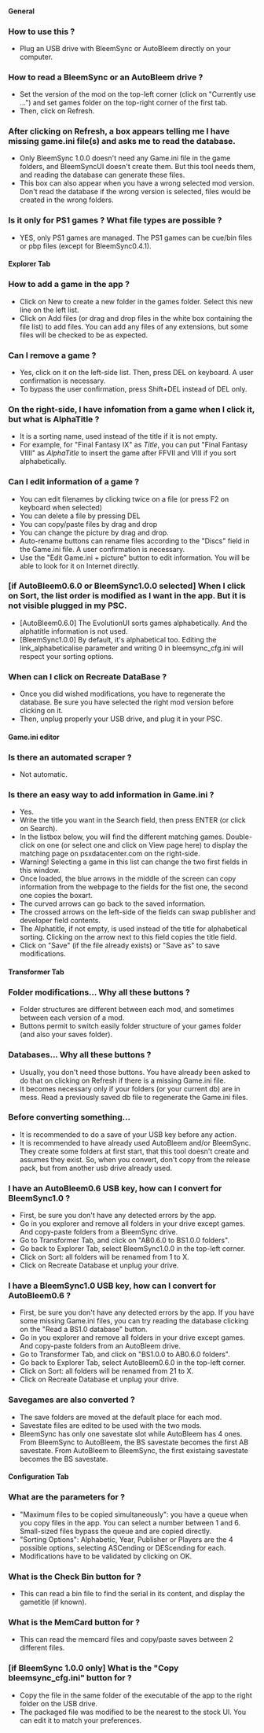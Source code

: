 #### General

### How to use this ?
* Plug an USB drive with BleemSync or AutoBleem directly on your computer.

### How to read a BleemSync or an AutoBleem drive ?
* Set the version of the mod on the top-left corner (click on "Currently use ...") and set games folder on the top-right corner of the first tab.
* Then, click on Refresh.

### After clicking on Refresh, a box appears telling me I have missing game.ini file(s) and asks me to read the database.
* Only BleemSync 1.0.0 doesn't need any Game.ini file in the game folders, and BleemSyncUI doesn't create them. But this tool needs them, and reading the database can generate these files.
* This box can also appear when you have a wrong selected mod version. Don't read the database if the wrong version is selected, files would be created in the wrong folders.

### Is it only for PS1 games ? What file types are possible ?
* YES, only PS1 games are managed. The PS1 games can be cue/bin files or pbp files (except for BleemSync0.4.1).

#### Explorer Tab

### How to add a game in the app ?
* Click on New to create a new folder in the games folder. Select this new line on the left list.
* Click on Add files (or drag and drop files in the white box containing the file list) to add files. You can add any files of any extensions, but some files will be checked to be as expected.

### Can I remove a game ?
* Yes, click on it on the left-side list. Then, press DEL on keyboard. A user confirmation is necessary.
* To bypass the user confirmation, press Shift+DEL instead of DEL only.

### On the right-side, I have infomation from a game when I click it, but what is AlphaTitle ?
* It is a sorting name, used instead of the title if it is not empty.
* For example, for "Final Fantasy IX" as *Title*, you can put "Final Fantasy VIIII" as *AlphaTitle* to insert the game after FFVII and VIII if you sort alphabetically.

### Can I edit information of a game ?
* You can edit filenames by clicking twice on a file (or press F2 on keyboard when selected)
* You can delete a file by pressing DEL
* You can copy/paste files by drag and drop
* You can change the picture by drag and drop.
* Auto-rename buttons can rename files according to the "Discs" field in the Game.ini file. A user confirmation is necessary.
* Use the "Edit Game.ini + picture" button to edit information. You will be able to look for it on Internet directly.

### [if AutoBleem0.6.0 or BleemSync1.0.0 selected] When I click on Sort, the list order is modified as I want in the app. But it is not visible plugged in my PSC.
* [AutoBleem0.6.0] The EvolutionUI sorts games alphabetically. And the alphatitle information is not used.
* [BleemSync1.0.0] By default, it's alphabetical too. Editing the link_alphabeticalise parameter and writing 0 in bleemsync_cfg.ini will respect your sorting options.

### When can I click on Recreate DataBase ?
* Once you did wished modifications, you have to regenerate the database. Be sure you have selected the right mod version before clicking on it.
* Then, unplug properly your USB drive, and plug it in your PSC.

#### Game.ini editor

### Is there an automated scraper ?
* Not automatic.

### Is there an easy way to add information in Game.ini ?
* Yes.
* Write the title you want in the Search field, then press ENTER (or click on Search).
* In the listbox below, you will find the different matching games. Double-click on one (or select one and click on View page here) to display the matching page on psxdatacenter.com on the right-side.
* Warning! Selecting a game in this list can change the two first fields in this window.
* Once loaded, the blue arrows in the middle of the screen can copy information from the webpage to the fields for the fist one, the second one copies the boxart.
* The curved arrows can go back to the saved information.
* The crossed arrows on the left-side of the fields can swap publisher and developer field contents.
* The Alphatitle, if not empty, is used instead of the title for alphabetical sorting. Clicking on the arrow next to this field copies the title field.
* Click on "Save" (if the file already exists) or "Save as" to save modifications.

#### Transformer Tab

### Folder modifications... Why all these buttons ?
* Folder structures are different between each mod, and sometimes between each version of a mod.
* Buttons permit to switch easily folder structure of your games folder (and also your saves folder).

### Databases... Why all these buttons ?
* Usually, you don't need those buttons. You have already been asked to do that on clicking on Refresh if there is a missing Game.ini file.
* It becomes necessary only if your folders (or your current db) are in mess. Read a previously saved db file to regenerate the Game.ini files.

### Before converting something...
* It is recommended to do a save of your USB key before any action.
* It is recommended to have already used AutoBleem and/or BleemSync. They create some folders at first start, that this tool doesn't create and assumes they exist. So, when you convert, don't copy from the release pack, but from another usb drive already used.

### I have an AutoBleem0.6 USB key, how can I convert for BleemSync1.0 ?
* First, be sure you don't have any detected errors by the app.
* Go in you explorer and remove all folders in your drive except games. And copy-paste folders from a BleemSync drive.
* Go to Transformer Tab, and click on "AB0.6.0 to BS1.0.0 folders".
* Go back to Explorer Tab, select BleemSync1.0.0 in the top-left corner.
* Click on Sort: all folders will be renamed from 1 to X.
* Click on Recreate Database et unplug your drive.

### I have a BleemSync1.0 USB key, how can I convert for AutoBleem0.6 ?
* First, be sure you don't have any detected errors by the app. If you have some missing Game.ini files, you can try reading the database clicking on the "Read a BS1.0 database" button.
* Go in you explorer and remove all folders in your drive except games. And copy-paste folders from an AutoBleem drive.
* Go to Transformer Tab, and click on "BS1.0.0 to AB0.6.0 folders".
* Go back to Explorer Tab, select AutoBleem0.6.0 in the top-left corner.
* Click on Sort: all folders will be renamed from 21 to X.
* Click on Recreate Database et unplug your drive.

### Savegames are also converted ?
* The save folders are moved at the default place for each mod.
* Savestate files are edited to be used with the two mods.
* BleemSync has only one savestate slot while AutoBleem has 4 ones. From BleemSync to AutoBleem, the BS savestate becomes the first AB savestate. From AutoBleem to BleemSync, the first existaing savestate becomes the BS savestate.

#### Configuration Tab

### What are the parameters for ?
* "Maximum files to be copied simultaneously": you have a queue when you copy files in the app. You can select a number between 1 and 6. Small-sized files bypass the queue and are copied directly.
* "Sorting Options": Alphabetic, Year, Publisher or Players are the 4 possible options, selecting ASCending or DEScending for each.
* Modifications have to be validated by clicking on OK.

### What is the Check Bin button for ?
* This can read a bin file to find the serial in its content, and display the gametitle (if known).

### What is the MemCard button for ?
* This can read the memcard files and copy/paste saves between 2 different files.

### [if BleemSync 1.0.0 only] What is the "Copy bleemsync_cfg.ini" button for ?
* Copy the file in the same folder of the executable of the app to the right folder on the USB drive.
* The packaged file was modified to be the nearest to the stock UI. You can edit it to match your preferences.

